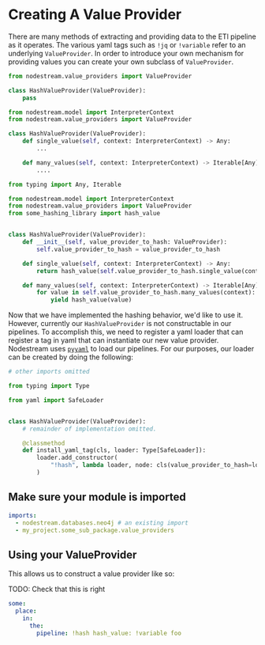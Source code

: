 # Creating A Value Provider

There are many methods of extracting and providing data to the ETl pipeline as it operates. The various yaml tags such
as `!jq` or `!variable` refer to an underlying `ValueProvider`. In order to introduce your own mechanism for
providing values you can create your own subclass of `ValueProvider`.


```python
from nodestream.value_providers import ValueProvider

class HashValueProvider(ValueProvider):
    pass

```


```python
from nodestream.model import InterpreterContext
from nodestream.value_providers import ValueProvider

class HashValueProvider(ValueProvider):
    def single_value(self, context: InterpreterContext) -> Any:
        ...

    def many_values(self, context: InterpreterContext) -> Iterable[Any]:
        ....
```



```python
from typing import Any, Iterable

from nodestream.model import InterpreterContext
from nodestream.value_providers import ValueProvider
from some_hashing_library import hash_value


class HashValueProvider(ValueProvider):
    def __init__(self, value_provider_to_hash: ValueProvider):
        self.value_provider_to_hash = value_provider_to_hash

    def single_value(self, context: InterpreterContext) -> Any:
        return hash_value(self.value_provider_to_hash.single_value(context))

    def many_values(self, context: InterpreterContext) -> Iterable[Any]:
        for value in self.value_provider_to_hash.many_values(context):
            yield hash_value(value)
```

Now that we have implemented the hashing behavior, we'd like to use it. However, currently our `HashValueProvider` is
not constructable in our pipelines. To accomplish this, we need to register a yaml loader that can register a tag in
yaml that can instantiate our new value provider. Nodestream uses [`pyyaml`](TODO) to load our pipelines.
For our purposes, our loader can be created by doing the following:

```python
# other imports omitted

from typing import Type

from yaml import SafeLoader


class HashValueProvider(ValueProvider):
    # remainder of implementation omitted.

    @classmethod
    def install_yaml_tag(cls, loader: Type[SafeLoader]):
        loader.add_constructor(
            "!hash", lambda loader, node: cls(value_provider_to_hash=loader.construct_mapping(node)["hash_value"])
        )
```

## Make sure your module is imported


```yaml
imports:
  - nodestream.databases.neo4j # an existing import
  - my_project.some_sub_package.value_providers
```


## Using your ValueProvider

This allows us to construct a value provider like so:


TODO: Check that this is right
```yaml
some:
  place:
    in:
      the:
        pipeline: !hash hash_value: !variable foo
```


